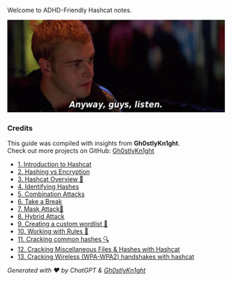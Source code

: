 Welcome to ADHD-Friendly Hashcat notes.

<img title="a title" alt="Alt text" src="https://github.com/Gh0stlyKn1ght/ADHD-Friendly-security/blob/c360e4e0515813a0b9c013cf9934999328f7e81c/ADHD-Friendly%20Notes/ADHD-Friendly%20Notes%20Hashcat/assets/hackers-hackers-movie-1246808803.gif">




### Credits
This guide was compiled with insights from **Gh0stlyKn1ght**.  
Check out more projects on GitHub: [Gh0stlyKn1ght](https://github.com/Gh0stlyKn1ght)


- [1. Introduction to Hashcat](https://github.com/Gh0stlyKn1ght/ADHD-Friendly-security/blob/main/ADHD-Friendly%20Notes/ADHD-Friendly%20Notes%20Hashcat/1.%20Intro%20to%20Hashcat.md)
- [2. Hashing vs Encryption](https://github.com/Gh0stlyKn1ght/ADHD-Friendly-security/blob/main/ADHD-Friendly%20Notes/ADHD-Friendly%20Notes%20Hashcat/2.%20Hashing%20vs.%20Encryption.md)
- [3. Hashcat Overview 🚀](https://github.com/Gh0stlyKn1ght/ADHD-Friendly-security/blob/main/ADHD-Friendly%20Notes/ADHD-Friendly%20Notes%20Hashcat/3.%20Hashcat%20Overview.md)
- [4. Identifying Hashes](https://github.com/Gh0stlyKn1ght/ADHD-Friendly-security/blob/main/ADHD-Friendly%20Notes/ADHD-Friendly%20Notes%20Hashcat/4.%20Identifying%20Hashes.md)
- [5. Combination Attacks](https://github.com/Gh0stlyKn1ght/ADHD-Friendly-security/blob/main/ADHD-Friendly%20Notes/ADHD-Friendly%20Notes%20Hashcat/5.%20Combination%20Attacks.md)
- [6. Take a Break](https://github.com/Gh0stlyKn1ght/ADHD-Friendly-security/blob/main/ADHD-Friendly%20Notes/ADHD-Friendly%20Notes%20Hashcat/6.%20Take%20a%20break.md)
- [7. Mask Attack🚀](https://github.com/Gh0stlyKn1ght/ADHD-Friendly-security/blob/main/ADHD-Friendly%20Notes/ADHD-Friendly%20Notes%20Hashcat/7.%20Mask%20Attack.md)
- [8. Hybrid Attack](https://github.com/Gh0stlyKn1ght/ADHD-Friendly-security/tree/8fec3f3bbfd54874498247705bf4170f0f98c035/ADHD-Friendly%20Notes/ADHD-Friendly%20Notes%20Hashcat)
- [9. Creating a custom wordlist 🚀](https://github.com/Gh0stlyKn1ght/ADHD-Friendly-security/blob/main/ADHD-Friendly%20Notes/ADHD-Friendly%20Notes%20Hashcat/9.%20Creating%20a%20Custom%20Wordlist.md)
- [10. Working with Rules 🚀](https://github.com/Gh0stlyKn1ght/ADHD-Friendly-security/blob/main/ADHD-Friendly%20Notes/ADHD-Friendly%20Notes%20Hashcat/10.%20Working%20with%20Rules.md)
- [11. Cracking common hashes 🔍](https://github.com/Gh0stlyKn1ght/ADHD-Friendly-security/blob/main/ADHD-Friendly%20Notes/ADHD-Friendly%20Notes%20Hashcat/11.%20Cracking%20Common%20Hashes.md)
- [12. Cracking Miscellaneous Files & Hashes with Hashcat](https://github.com/Gh0stlyKn1ght/ADHD-Friendly-security/blob/main/ADHD-Friendly%20Notes/ADHD-Friendly%20Notes%20Hashcat/12.%20Cracking%20Miscellaneous%20Files%20%26%20Hashes%20with%20Hashcat.md)
- [13. Cracking Wireless (WPA-WPA2) handshakes with hashcat](https://github.com/Gh0stlyKn1ght/ADHD-Friendly-security/blob/8fec3f3bbfd54874498247705bf4170f0f98c035/ADHD-Friendly%20Notes/ADHD-Friendly%20Notes%20Hashcat/13.%20Cracking%20Wireless%20(WPA-WPA2)%20handshakes%20with%20hashcat.md)










*Generated with ❤️ by ChatGPT & [Gh0stlyKn1ght](https://github.com/Gh0stlyKn1ght)*

